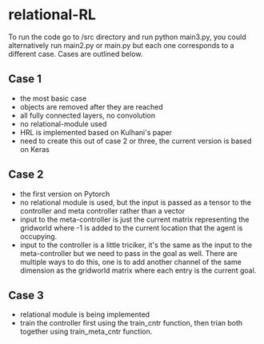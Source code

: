 # relational-RL

To run the code go to /src directory and run python main3.py, you could alternatively run main2.py or main.py but each one corresponds to a different case. Cases are outlined below. 


## Case 1
- the most basic case
- objects are removed after they are reached
- all fully connected layers, no convolution
- no relational-module used
- HRL is implemented based on Kulhani's paper
- need to create this out of case 2 or three, the current version is based on Keras

## Case 2
- the first version on Pytorch
- no relational module is used, but the input is passed as a tensor to the controller and meta controller rather than a vector
- input to the meta-controller is just the current matrix representing the gridworld where -1 is added to the current location that the agent is occupying. 
- input to the controller is a little triciker, it's the same as the input to the meta-controller but we need to pass in the goal as well. There are multiple ways to do this, one is to add another channel of the same dimension as the gridworld matrix where each entry is the current goal. 

## Case 3
- relational module is being implemented
- train the controller first using the train_cntr function, then trian both together using train_meta_cntr function. 
